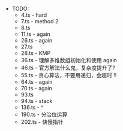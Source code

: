 - TODO: 
    - 4.ts - hard
    - 7.ts - method 2
    - 8.ts
    - 11.ts - again
    - 26.ts - again
    - 27.ts
    - 28.ts - KMP
    - 36.ts - 理解多维数组初始化和使用 again
    - 46.ts - 官方解法什么鬼，复杂度提升了?
    - 55.ts - 贪心算法，不要用递归，会超时 !!
    - 64.ts - again
    - 70.ts - again
    - 93.ts
    - 94.ts - stack
    - 136.ts - ^
    - 190.ts - 分治位运算
    - 202.ts - 快慢指针